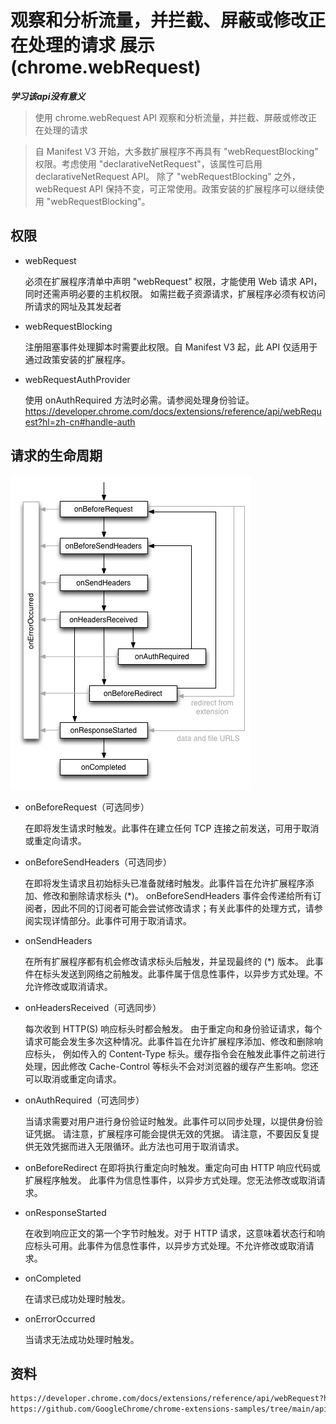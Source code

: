 # 观察和分析流量，并拦截、屏蔽或修改正在处理的请求 展示 (chrome.webRequest)

***学习该api没有意义***

> 使用 chrome.webRequest API 观察和分析流量，并拦截、屏蔽或修改正在处理的请求

>  自 Manifest V3 开始，大多数扩展程序不再具有 "webRequestBlocking" 权限。考虑使用 "declarativeNetRequest"，该属性可启用 declarativeNetRequest API。
> 除了 "webRequestBlocking" 之外，webRequest API 保持不变，可正常使用。政策安装的扩展程序可以继续使用 "webRequestBlocking"。

## 权限
- webRequest

    必须在扩展程序清单中声明 "webRequest" 权限，才能使用 Web 请求 API，
    同时还需声明必要的主机权限。
    如需拦截子资源请求，扩展程序必须有权访问所请求的网址及其发起者

- webRequestBlocking

    注册阻塞事件处理脚本时需要此权限。自 Manifest V3 起，此 API 仅适用于通过政策安装的扩展程序。

- webRequestAuthProvider

    使用 onAuthRequired 方法时必需。请参阅处理身份验证。 https://developer.chrome.com/docs/extensions/reference/api/webRequest?hl=zh-cn#handle-auth

## 请求的生命周期
![请求的生命周期](./docs/web-request-lifecycle.png)

- onBeforeRequest（可选同步）

    在即将发生请求时触发。此事件在建立任何 TCP 连接之前发送，可用于取消或重定向请求。

- onBeforeSendHeaders（可选同步）
    
    在即将发生请求且初始标头已准备就绪时触发。此事件旨在允许扩展程序添加、修改和删除请求标头 (*)。
    onBeforeSendHeaders 事件会传递给所有订阅者，因此不同的订阅者可能会尝试修改请求；有关此事件的处理方式，请参阅实现详情部分。此事件可用于取消请求。
    
- onSendHeaders

    在所有扩展程序都有机会修改请求标头后触发，并呈现最终的 (*) 版本。
    此事件在标头发送到网络之前触发。此事件属于信息性事件，以异步方式处理。不允许修改或取消请求。

- onHeadersReceived（可选同步）

    每次收到 HTTP(S) 响应标头时都会触发。
    由于重定向和身份验证请求，每个请求可能会发生多次这种情况。此事件旨在允许扩展程序添加、修改和删除响应标头，
    例如传入的 Content-Type 标头。缓存指令会在触发此事件之前进行处理，因此修改 Cache-Control 等标头不会对浏览器的缓存产生影响。您还可以取消或重定向请求。

- onAuthRequired（可选同步）

    当请求需要对用户进行身份验证时触发。此事件可以同步处理，以提供身份验证凭据。
    请注意，扩展程序可能会提供无效的凭据。
    请注意，不要因反复提供无效凭据而进入无限循环。此方法也可用于取消请求。

- onBeforeRedirect
    在即将执行重定向时触发。重定向可由 HTTP 响应代码或扩展程序触发。
    此事件为信息性事件，以异步方式处理。您无法修改或取消请求。

- onResponseStarted
    
    在收到响应正文的第一个字节时触发。对于 HTTP 请求，这意味着状态行和响应标头可用。此事件为信息性事件，以异步方式处理。不允许修改或取消请求。

- onCompleted

    在请求已成功处理时触发。
    
- onErrorOccurred
    
    当请求无法成功处理时触发。
    

## 资料
```markdown
https://developer.chrome.com/docs/extensions/reference/api/webRequest?hl=zh-cn
https://github.com/GoogleChrome/chrome-extensions-samples/tree/main/api-samples/webRequest/
```